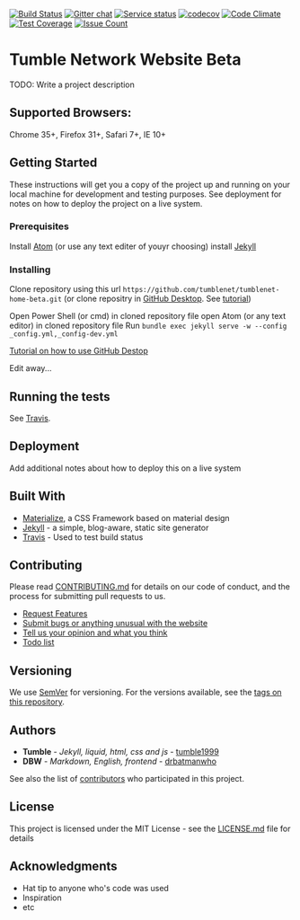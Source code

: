 [![Build Status](https://travis-ci.org/tumblenet/tumblenet-home-beta.svg?branch=master)](https://travis-ci.org/tumblenet/tumblenet-home-beta)
[![Gitter chat](https://badges.gitter.im/tumblenet/tumblenet-home-beta.png)](https://gitter.im/tumblenet/tumblenet-home-beta)
[![Service status](https://assertible.com/apis/9be869bb-1242-4ee2-8f15-9b79b85d53cf/status?api_token=oxAHFbN0T45rbq2f)](https://assertible.com/dashboard#/services/9be869bb-1242-4ee2-8f15-9b79b85d53cf)
[![codecov](https://codecov.io/gh/tumblenet/tumblenet-home-beta/branch/master/graph/badge.svg)](https://codecov.io/gh/tumblenet/tumblenet-home-beta)
[![Code Climate](https://codeclimate.com/github/tumblenet/tumblenet-home-beta/badges/gpa.svg)](https://codeclimate.com/github/tumblenet/tumblenet-home-beta)
[![Test Coverage](https://codeclimate.com/github/tumblenet/tumblenet-home-beta/badges/coverage.svg)](https://codeclimate.com/github/tumblenet/tumblenet-home-beta/coverage)
[![Issue Count](https://codeclimate.com/github/tumblenet/tumblenet-home-beta/badges/issue_count.svg)](https://codeclimate.com/github/tumblenet/tumblenet-home-beta)

# Tumble Network Website Beta

TODO: Write a project description

## Supported Browsers:
Chrome 35+, Firefox 31+, Safari 7+, IE 10+

## Getting Started
These instructions will get you a copy of the project up and running on your local machine for development and testing purposes. See deployment for notes on how to deploy the project on a live system.

### Prerequisites
Install [Atom][atom-website] (or use any text editer of youyr choosing)
install [Jekyll][jekyll-install]

### Installing
Clone repository using this url `https://github.com/tumblenet/tumblenet-home-beta.git`
(or clone repositry in [GitHub Desktop][gh-desktop]. See [tutorial](https://help.github.com/desktop/guides/contributing/cloning-a-repository-from-github-to-github-desktop/))

Open Power Shell (or cmd) in cloned repository file
open Atom (or any text editor) in cloned repository file
Run `bundle exec jekyll serve -w --config _config.yml,_config-dev.yml`

[Tutorial on how to use GitHub Destop](https://help.github.com/desktop/guides/contributing/)

Edit away...

## Running the tests
See [Travis][travis].

## Deployment
Add additional notes about how to deploy this on a live system

## Built With
* [Materialize](http://materializecss.com/), a CSS Framework based on material design
* [Jekyll](http://jekyllrb.com/) -  a simple, blog-aware, static site generator
* [Travis](https://travis-ci.org) - Used to test build status

## Contributing
Please read [CONTRIBUTING.md](https://gist.github.com/PurpleBooth/b24679402957c63ec426) for details on our code of conduct, and the process for submitting pull requests to us.

* [Request Features][features]
* [Submit bugs or anything unusual with the website][issues]
* [Tell us your opinion and what you think][feedback]
* [Todo list][todo]

## Versioning
We use [SemVer](http://semver.org/) for versioning. For the versions available, see the [tags on this repository](https://github.com/tumblenet/tumblenet-home-beta/tags). 

## Authors
* **Tumble** - *Jekyll, liquid, html, css and js* - [tumble1999](https://github.com/tumble1999)
* **DBW** - *Markdown, English, frontend* - [drbatmanwho](https://github.com/drbatmanwho)

See also the list of [contributors](https://github.com/tumblenet/tumblenet-home-beta/contributors) who participated in this project.

## License
This project is licensed under the MIT License - see the [LICENSE.md](LICENSE.md) file for details

## Acknowledgments
* Hat tip to anyone who's code was used
* Inspiration
* etc

[issues]: https://github.com/tumblenet/tumblenet-home-beta/issues/new
[features]: #15
[feedback]: #16
[todo]: #17
[lisence]: LICENSE.md
[jekyll-install]: http://jekyllrb.com/docs/installation/
[atom-website]: http://atom.io
[travis]: https://travis-ci.org/tumblenet/tumblenet-home-beta
[gh-desktop]: https://desktop.github.com/
